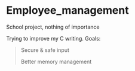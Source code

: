 # Employee_management
School project, nothing of importance

Trying to improve my C writing. 
Goals:
> Secure & safe input
> 
> Better memory management
